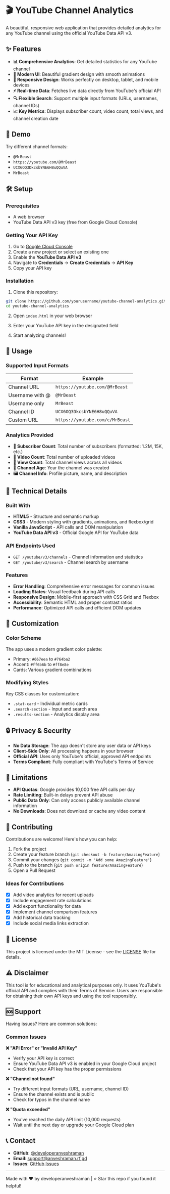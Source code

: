 # 🎬 YouTube Channel Analytics

A beautiful, responsive web application that provides detailed analytics for any YouTube channel using the official YouTube Data API v3.

## ✨ Features

- **📊 Comprehensive Analytics**: Get detailed statistics for any YouTube channel
- **🎨 Modern UI**: Beautiful gradient design with smooth animations
- **📱 Responsive Design**: Works perfectly on desktop, tablet, and mobile devices
- **⚡ Real-time Data**: Fetches live data directly from YouTube's official API
- **🔍 Flexible Search**: Support multiple input formats (URLs, usernames, channel IDs)
- **📈 Key Metrics**: Displays subscriber count, video count, total views, and channel creation date

## 🚀 Demo

Try different channel formats:
- `@MrBeast`
- `https://youtube.com/@MrBeast`
- `UCX6OQ3DkcsbYNE6H8uQQuVA`
- `MrBeast`

## 🛠️ Setup

### Prerequisites

- A web browser
- YouTube Data API v3 key (free from Google Cloud Console)

### Getting Your API Key

1. Go to [Google Cloud Console](https://console.cloud.google.com/)
2. Create a new project or select an existing one
3. Enable the **YouTube Data API v3**
4. Navigate to **Credentials** → **Create Credentials** → **API Key**
5. Copy your API key

### Installation

1. Clone this repository:
```bash
git clone https://github.com/yourusername/youtube-channel-analytics.git
cd youtube-channel-analytics
```

2. Open `index.html` in your web browser

3. Enter your YouTube API key in the designated field

4. Start analyzing channels!

## 📖 Usage

### Supported Input Formats

| Format | Example |
|--------|---------|
| Channel URL | `https://youtube.com/@MrBeast` |
| Username with @ | `@MrBeast` |
| Username only | `MrBeast` |
| Channel ID | `UCX6OQ3DkcsbYNE6H8uQQuVA` |
| Custom URL | `https://youtube.com/c/MrBeast` |

### Analytics Provided

- **👥 Subscriber Count**: Total number of subscribers (formatted: 1.2M, 15K, etc.)
- **🎥 Video Count**: Total number of uploaded videos
- **👀 View Count**: Total channel views across all videos
- **📅 Channel Age**: Year the channel was created
- **🖼️ Channel Info**: Profile picture, name, and description

## 🔧 Technical Details

### Built With

- **HTML5** - Structure and semantic markup
- **CSS3** - Modern styling with gradients, animations, and flexbox/grid
- **Vanilla JavaScript** - API calls and DOM manipulation
- **YouTube Data API v3** - Official Google API for YouTube data

### API Endpoints Used

- `GET /youtube/v3/channels` - Channel information and statistics
- `GET /youtube/v3/search` - Channel search by username

### Features

- **Error Handling**: Comprehensive error messages for common issues
- **Loading States**: Visual feedback during API calls
- **Responsive Design**: Mobile-first approach with CSS Grid and Flexbox
- **Accessibility**: Semantic HTML and proper contrast ratios
- **Performance**: Optimized API calls and efficient DOM updates

## 🎨 Customization

### Color Scheme

The app uses a modern gradient color palette:
- Primary: `#667eea` to `#764ba2`
- Accent: `#ff6b6b` to `#ff8e8e`
- Cards: Various gradient combinations

### Modifying Styles

Key CSS classes for customization:
- `.stat-card` - Individual metric cards
- `.search-section` - Input and search area
- `.results-section` - Analytics display area

## 🔒 Privacy & Security

- **No Data Storage**: The app doesn't store any user data or API keys
- **Client-Side Only**: All processing happens in your browser
- **Official API**: Uses only YouTube's official, approved API endpoints
- **Terms Compliant**: Fully compliant with YouTube's Terms of Service

## 🚫 Limitations

- **API Quotas**: Google provides 10,000 free API calls per day
- **Rate Limiting**: Built-in delays prevent API abuse
- **Public Data Only**: Can only access publicly available channel information
- **No Downloads**: Does not download or cache any video content

## 🤝 Contributing

Contributions are welcome! Here's how you can help:

1. Fork the project
2. Create your feature branch (`git checkout -b feature/AmazingFeature`)
3. Commit your changes (`git commit -m 'Add some AmazingFeature'`)
4. Push to the branch (`git push origin feature/AmazingFeature`)
5. Open a Pull Request

### Ideas for Contributions

- [x] Add video analytics for recent uploads
- [x] Include engagement rate calculations
- [x] Add export functionality for data
- [x] Implement channel comparison features
- [x] Add historical data tracking
- [x] Include social media links extraction

## 📄 License

This project is licensed under the MIT License - see the [LICENSE](LICENSE) file for details.

## ⚠️ Disclaimer

This tool is for educational and analytical purposes only. It uses YouTube's official API and complies with their Terms of Service. Users are responsible for obtaining their own API keys and using the tool responsibly.

## 🆘 Support

Having issues? Here are common solutions:

### Common Issues

**❌ "API Error" or "Invalid API Key"**
- Verify your API key is correct
- Ensure YouTube Data API v3 is enabled in your Google Cloud project
- Check that your API key has the proper permissions

**❌ "Channel not found"**
- Try different input formats (URL, username, channel ID)
- Ensure the channel exists and is public
- Check for typos in the channel name

**❌ "Quota exceeded"**
- You've reached the daily API limit (10,000 requests)
- Wait until the next day or upgrade your Google Cloud plan

## 📞 Contact

- **GitHub**: [@developeranveshraman](https://github.com/developeranveshraman)
- **Email**: support@anveshraman.rf.gd
- **Issues**: [GitHub Issues](https://github.com/developeranveshraman/YouTube-Channel-Analytics/issues)

---

Made with ❤️ by developeranveshraman | ⭐ Star this repo if you found it helpful!
